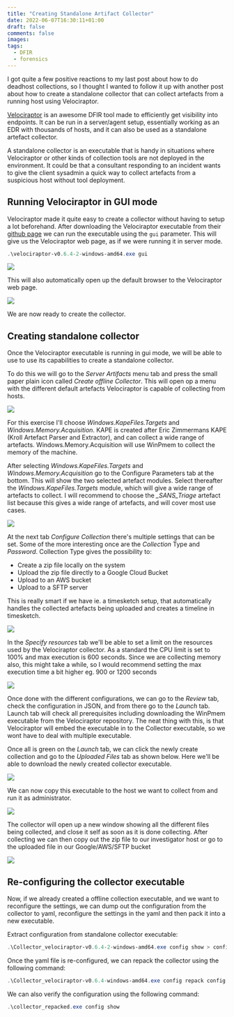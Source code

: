 ```yaml
---
title: "Creating Standalone Artifact Collector"
date: 2022-06-07T16:30:11+01:00
draft: false
comments: false
images:
tags:
  - DFIR
  - forensics
---
```


I got quite a few positive reactions to my last post about how to do deadhost collections, so I thought I wanted to follow it up with another post about how to create a standalone collector that can collect artefacts from a running host using Velociraptor.

[Velociraptor](https://docs.velociraptor.app/) is an awesome DFIR tool made to efficiently get visibility into endpoints. It can be run in a server/agent setup, essentially working as an EDR with thousands of hosts, and it can also be used as a standalone artefact collector.

A standalone collector is an executable that is handy in situations where Velociraptor or other kinds of collection tools are not deployed in the environment. It could be that a consultant responding to an incident wants to give the client sysadmin a quick way to collect artefacts from a suspicious host without tool deployment.

## Running Velociraptor in GUI mode

Velociraptor made it quite easy to create a collector without having to setup a lot beforehand. After downloading the Velociraptor executable from their [github page](https://github.com/Velocidex/velociraptor) we can run the executable using the `gui` parameter. This will give us the Velociraptor web page, as if we were running it in server mode.

```powershell
.\velociraptor-v0.6.4-2-windows-amd64.exe gui
```

![](/img/offlinecollect/20220603171710.png)

This will also automatically open up the default browser to the Velociraptor web page.

![](/img/offlinecollect/20220603172257.png)

We are now ready to create the collector.

## Creating standalone collector
Once the Velociraptor executable is running in gui mode, we will be able to use to use its capabilities to create a standalone collector.

To do this we will go to the *Server Artifacts* menu tab and press the small paper plain icon called *Create offline Collector*. This will open op a menu with the different default artefacts Velociraptor is capable of collecting from hosts.

![](/img/offlinecollect/20220603172949.png)

For this exercise I'll choose *Windows.KapeFiles.Targets* and *Windows.Memory.Acquisition*. KAPE is created after Eric Zimmermans KAPE (Kroll Artefact Parser and Extractor), and can collect a wide range of artefacts. Windows.Memory.Acquisition will use WinPmem to collect the memory of the machine.

After selecting  *Windows.KapeFiles.Targets* and *Windows.Memory.Acquisition* go to the Configure Parameters tab at the bottom. This will show the two selected artefact modules. Select thereafter the *Windows.KapeFiles.Targets* module, which will give a wide range of artefacts to collect. I will recommend to choose the *\_SANS\_Triage* artefact list because this gives a wide range of artefacts, and will cover most use cases.

![](/img/offlinecollect/20220603174026.png)


At the next tab *Configure Collection* there's multiple settings that can be set. Some of the more interesting once are the *Collection* Type and *Password*. Collection Type gives the possibility to:
- Create a zip file locally on the system 
- Upload the zip file directly to a Google Cloud Bucket
- Upload to an AWS bucket
- Upload to a SFTP server

This is really smart if we have ie. a timesketch setup, that automatically handles the collected artefacts being uploaded and creates a timeline in timesketch.

![](/img/offlinecollect/20220603174333.png)

In the *Specify resources* tab we'll be able to set a limit on the resources used by the Velociraptor collector. As a standard the CPU limit is set to 100% and max execution is 600 seconds. Since we are collecting memory also, this might take a while, so I would recommend setting the max execution time a bit higher eg. 900  or 1200 seconds

![](/img/offlinecollect/20220603174843.png)

Once done with the different configurations, we can go to the *Review* tab, check the configuration in JSON, and from there go to the *Launch* tab. Launch tab will check all prerequisites including downloading the WinPmem executable from the Velociraptor repository. The neat thing with this, is that Velociraptor will embed the executable in to the Collector executable, so we wont have to deal with multiple executable.

Once all is green on the *Launch* tab, we can click the newly create collection and go to the *Uploaded Files* tab as shown below. Here we'll be able to download the newly created collector executable.

![](/img/offlinecollect/20220603175002.png)

We can now copy this executable to the host we want to collect from and run it as administrator.

![](/img/offlinecollect/20220603175217.png)


The collector will open up a new window showing all the different files being collected, and close it self as soon as it is done collecting. After collecting we can then copy out the zip file to our investigator host or go to the uploaded file in our Google/AWS/SFTP bucket

![](/img/offlinecollect/20220603175305.png)

## Re-configuring the collector executable
Now, if we already created a offline collection executable, and we want to reconfigure the settings, we can dump out the configuration from the collector to yaml, reconfigure the settings in the yaml and then pack it into a new executable.

Extract configuration from standalone collector executable:

```powershell
.\Collector_velociraptor-v0.6.4-2-windows-amd64.exe config show > config.yaml
```

Once the yaml file is re-configured, we can repack the collector using the following command:

```powershell
.\Collector_velociraptor-v0.6.4-windows-amd64.exe config repack config.yaml collector_repacked.exe
```

We can also verify the configuration using the following command:

```powershell
.\collector_repacked.exe config show
```

